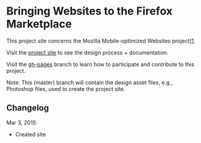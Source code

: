 # Bringing Websites to the Firefox Marketplace

This project site concerns the Mozilla Mobile-optimized Websites project][1].

Visit the [project site][2] to see the design process + documentation.

Visit the [gh-pages][3] branch to learn how to participate and contribute to this project.

Note: This (master) branch will contain the design asset files, e.g., Photoshop files, used to create the project site.


## Changelog
Mar 3, 2015: 
* Created site


[1]: https://wiki.mozilla.org/Marketplace/Mobile_Optimized_Websites "Go to Mozilla wiki page for this project"
[2]: http://marketplaceux.github.io/mow/ "Go to Project Site"
[3]: https://github.com/MarketplaceUX/mow/tree/gh-pages "Go to gh-pages branch"
